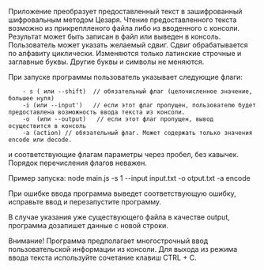 Приложение преобразует предоставленный текст в зашифрованный шифровальным методом Цезаря.
Чтение предоставленного текста возможно из прикреплленого файла либо из вводенного с консоли.
Результат может быть записан в файл или выведен в консоль.
Пользователь может указать желаемый сдвиг. Сдвиг обрабатывается по алфавиту циклически. 
Изменяются только латинские строчные и заглавные буквы. Другие буквы и символы не меняются.

При запуске программы пользователь указывает следующие флаги:

        - s ( или --shift)  // обязательный флаг (целочисленное значение, большее нуля)
        -i (или --input')   // если этот флаг пропущен, пользователю будет предоставлена возможность ввода текста из консоли.
        -o  (или --output)   // если этот флаг пропущен, вывод осуществится в консоль
        -a (action)	// обязательный флаг. Может содержать только значения encode или decode.

			
и соответствующие флагам параметры через пробел, без кавычек. Порядок перечисления флагов неважен.

Пример запуска: 
node main.js -s 1 --input input.txt -o otput.txt -a encode

При ошибке ввода программа выведет соответствующую ошибку, исправьте ввод и перезапустите программу.

В случае указания уже существующего файла в качестве output, программа дозапишет данные с новой строки.

Внимание! Программа предполагает многострочный ввод пользовательской информации из консоли. Для выхода из режима ввода текста  используйте сочетание клавиш CTRL + C.